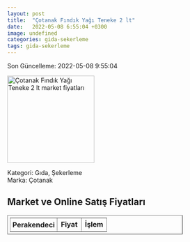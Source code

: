 ```yaml
---
layout: post
title:  "Çotanak Fındık Yağı Teneke 2 lt"
date:   2022-05-08 6:55:04 +0300
image: undefined
categories: gida-sekerleme
tags: gida-sekerleme
---
```


Son Güncelleme: 2022-05-08 9:55:04

<img src="undefined" width="200" alt="Çotanak Fındık Yağı Teneke 2 lt market fiyatları" />

Kategori: Gıda, Şekerleme
<br />
Marka: Çotanak

<h2>Market ve Online Satış Fiyatları</h2>

<table border="1" style="padding: 5px;width:80%;">
  <tr>
    <td style="padding: 5px;"><strong>Perakendeci</strong></td>
    <td><strong>Fiyat</strong></td>
    <td><strong>İşlem</strong></td>
  </tr>
  
</table>
